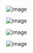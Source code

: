 
![image](https://user-images.githubusercontent.com/35370115/150634956-54357760-c5b9-445c-b444-5b69e98e83b8.png)




![image](https://github.com/user-attachments/assets/475ad6c4-31e9-46be-b6b2-c847eb81adbe)



![image](https://github.com/user-attachments/assets/221ae000-4b52-4884-9905-ce2892d39f71)


![image](https://github.com/user-attachments/assets/fdd4b15c-fbbc-4844-9c0b-93c75ed03809)




